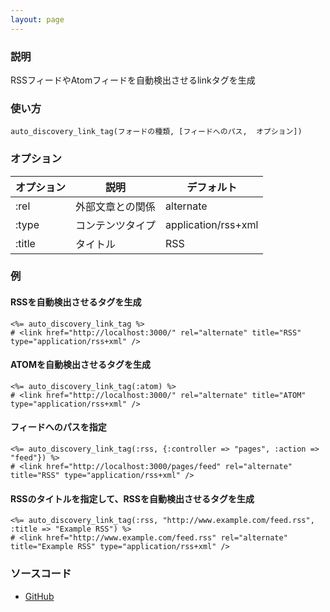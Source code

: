 ```yaml
---
layout: page
---
```

### 説明
RSSフィードやAtomフィードを自動検出させるlinkタグを生成

### 使い方
    auto_discovery_link_tag(フォードの種類, [フィードへのパス,  オプション])

### オプション

オプション  | 説明       | デフォルト
------ | -------- | -------------------
:rel   | 外部文章との関係 | alternate
:type  | コンテンツタイプ | application/rss+xml
:title | タイトル     | RSS

### 例
#### RSSを自動検出させるタグを生成
    <%= auto_discovery_link_tag %>
    # <link href="http://localhost:3000/" rel="alternate" title="RSS" type="application/rss+xml" />

#### ATOMを自動検出させるタグを生成
    <%= auto_discovery_link_tag(:atom) %>
    # <link href="http://localhost:3000/" rel="alternate" title="ATOM" type="application/rss+xml" />

#### フィードへのパスを指定
    <%= auto_discovery_link_tag(:rss, {:controller => "pages", :action => "feed"}) %>
    # <link href="http://localhost:3000/pages/feed" rel="alternate" title="RSS" type="application/rss+xml" />

#### RSSのタイトルを指定して、RSSを自動検出させるタグを生成
    <%= auto_discovery_link_tag(:rss, "http://www.example.com/feed.rss", :title => "Example RSS") %>
    # <link href="http://www.example.com/feed.rss" rel="alternate" title="Example RSS" type="application/rss+xml" />

### ソースコード
* [GitHub](https://github.com/rails/rails/blob/71c7fd101324046995d8f7e51e78475c0e37ec1a/actionview/lib/action_view/helpers/asset_tag_helper.rb#L131)